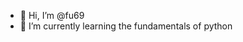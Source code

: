 - 👋 Hi, I’m @fu69
- 🌱 I’m currently learning the fundamentals of python

<!---
fu69/fu69 is a ✨ special ✨ repository because its `README.md` (this file) appears on your GitHub profile.
You can click the Preview link to take a look at your changes.
--->
